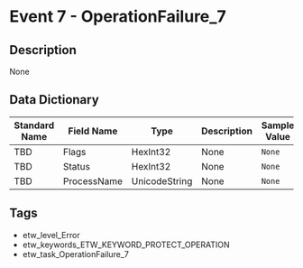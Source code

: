 # Event 7 - OperationFailure_7

## Description
None

## Data Dictionary
|Standard Name|Field Name|Type|Description|Sample Value|
|---|---|---|---|---|
|TBD|Flags|HexInt32|None|`None`|
|TBD|Status|HexInt32|None|`None`|
|TBD|ProcessName|UnicodeString|None|`None`|

## Tags
* etw_level_Error
* etw_keywords_ETW_KEYWORD_PROTECT_OPERATION
* etw_task_OperationFailure_7